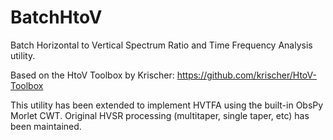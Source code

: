 # BatchHtoV
Batch Horizontal to Vertical Spectrum Ratio and Time Frequency Analysis utility.

Based on the HtoV Toolbox by Krischer: https://github.com/krischer/HtoV-Toolbox

This utility has been extended to implement HVTFA using the built-in ObsPy Morlet CWT. Original HVSR processing (multitaper, single taper, etc) has been maintained.
